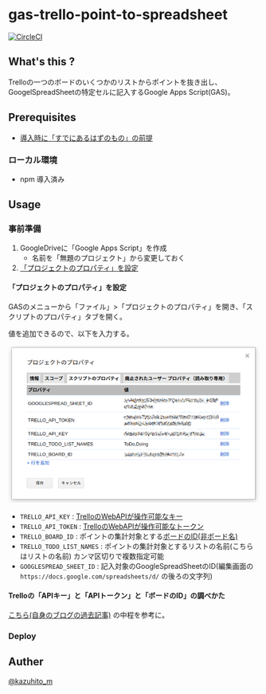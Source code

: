  gas-trello-point-to-spreadsheet
===============================

[![CircleCI](https://circleci.com/gh/kazuhito-m/gas-trello-point-to-spreadsheet.svg?style=svg)](https://circleci.com/gh/kazuhito-m/gas-trello-point-to-spreadsheet)

## What's this ?

Trelloの一つのボードのいくつかのリストからポイントを抜き出し、GoogelSpreadSheetの特定セルに記入するGoogle Apps Script(GAS)。

## Prerequisites

- [導入時に「すでにあるはずのもの」の前提](./doc/PREREQUISITES.md)

### ローカル環境

- npm 導入済み

## Usage

### 事前準備

1. GoogleDriveに「Google Apps Script」を作成
    - 名前を「無題のプロジェクト」から変更しておく
0. [「プロジェクトのプロパティ」を設定](./#%E3%83%97%E3%83%AD%E3%82%B8%E3%82%A7%E3%82%AF%E3%83%88%E3%81%AE%E3%83%97%E3%83%AD%E3%83%91%E3%83%86%E3%82%A3%E3%82%92%E8%A8%AD%E5%AE%9A
)

#### 「プロジェクトのプロパティ」を設定

GASのメニューから「ファイル」>「プロジェクトのプロパティ」を開き、「スクリプトのプロパティ」タブを開く。

値を追加できるので、以下を入力する。

![スクリプトのプロパティ例](./doc/gas/project-properties.png)

- `TRELLO_API_KEY` : [TrelloのWebAPIが操作可能なキー](./#Trello%E3%81%AE%E3%80%8CAPI%E3%82%AD%E3%83%BC%E3%80%8D%E3%81%A8%E3%80%8CAPI%E3%83%88%E3%83%BC%E3%82%AF%E3%83%B3%E3%80%8D%E3%81%A8%E3%80%8C%E3%83%9C%E3%83%BC%E3%83%89%E3%81%AEID%E3%80%8D%E3%81%AE%E8%AA%BF%E3%81%B9%E3%81%8B%E3%81%9F)
- `TRELLO_API_TOKEN` : [TrelloのWebAPIが操作可能なトークン](./#Trello%E3%81%AE%E3%80%8CAPI%E3%82%AD%E3%83%BC%E3%80%8D%E3%81%A8%E3%80%8CAPI%E3%83%88%E3%83%BC%E3%82%AF%E3%83%B3%E3%80%8D%E3%81%A8%E3%80%8C%E3%83%9C%E3%83%BC%E3%83%89%E3%81%AEID%E3%80%8D%E3%81%AE%E8%AA%BF%E3%81%B9%E3%81%8B%E3%81%9F)
- `TRELLO_BOARD_ID` : ポイントの集計対象とする[ボードのID(非ボード名)](./#Trello%E3%81%AE%E3%80%8CAPI%E3%82%AD%E3%83%BC%E3%80%8D%E3%81%A8%E3%80%8CAPI%E3%83%88%E3%83%BC%E3%82%AF%E3%83%B3%E3%80%8D%E3%81%A8%E3%80%8C%E3%83%9C%E3%83%BC%E3%83%89%E3%81%AEID%E3%80%8D%E3%81%AE%E8%AA%BF%E3%81%B9%E3%81%8B%E3%81%9F)
- `TRELLO_TODO_LIST_NAMES` : ポイントの集計対象とするリストの名前(こちらはリストの名前) カンマ区切りで複数指定可能
- `GOOGLESPREAD_SHEET_ID` : 記入対象のGoogleSpreadSheetのID(編集画面の `https://docs.google.com/spreadsheets/d/` の後ろの文字列)

#### Trelloの「APIキー」と「APIトークン」と「ボードのID」の調べかた

[こちら(自身のブログの過去記事)](https://kazuhito-m.github.io/tech/2015/11/02/mindmeister2trello-importer) の中程を参考に。

### Deploy

## Auther

[@kazuhito_m](https://twitter.com/kazuhito_m)
